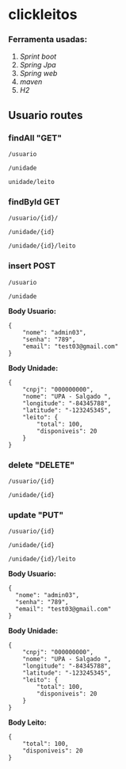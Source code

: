 # clickleitos

### Ferramenta usadas:

1. *Sprint boot*
2. _Spring Jpa_
3. *Spring web*
4. *maven*
5. *H2*

## Usuario routes

### findAll "GET"

```
/usuario

/unidade

unidade/leito
```

### findById **GET**

```
/usuario/{id}/

/unidade/{id}

/unidade/{id}/leito
```

### insert **POST**

```
/usuario

/unidade
```

**Body Usuario:**
```
{
    "nome": "admin03",
    "senha": "789",
    "email": "test03@gmail.com"
} 
```
**Body Unidade:**
```
{
    "cnpj": "000000000",
    "nome": "UPA - Salgado ",
    "longitude": "-84345788",
    "latitude": "-123245345",
    "leito": {
        "total": 100,
        "disponiveis": 20
    }
}
```
### delete "DELETE"

```
/usuario/{id}

/unidade/{id}
```

### update "PUT"

```
/usuario/{id}

/unidade/{id}

/unidade/{id}/leito
```

**Body Usuario:**
``` 
{
  "nome": "admin03",
  "senha": "789",
  "email": "test03@gmail.com"
}
```
**Body Unidade:**
``` 
{
    "cnpj": "000000000",
    "nome": "UPA - Salgado ",
    "longitude": "-84345788",
    "latitude": "-123245345",
    "leito": {
        "total": 100,
        "disponiveis": 20
    }
}
```
**Body Leito:**
``` 
{
    "total": 100,
    "disponiveis": 20
}
```

